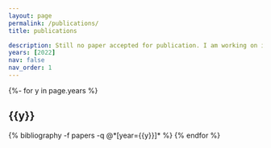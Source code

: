```yaml
---
layout: page
permalink: /publications/
title: publications

description: Still no paper accepted for publication. I am working on it :)
years: [2022]
nav: false
nav_order: 1
---
```

<!-- _pages/publications.md -->
<div class="publications">

{%- for y in page.years %}
  <h2 class="year">{{y}}</h2>
  {% bibliography -f papers -q @*[year={{y}}]* %}
{% endfor %}

</div>
